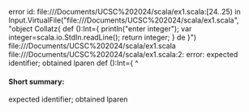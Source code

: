 error id: file://<HOME>/Documents/UCSC%202024/scala/ex1.scala:[24..25) in Input.VirtualFile("file://<HOME>/Documents/UCSC%202024/scala/ex1.scala", "object Collatz{
    def ():Int={
        println("enter integer");
        var integer=scala.io.StdIn.readLine();
        return integer;
    }
    de
}")
file://<HOME>/Documents/UCSC%202024/scala/ex1.scala
file://<HOME>/Documents/UCSC%202024/scala/ex1.scala:2: error: expected identifier; obtained lparen
    def ():Int={
        ^
#### Short summary: 

expected identifier; obtained lparen